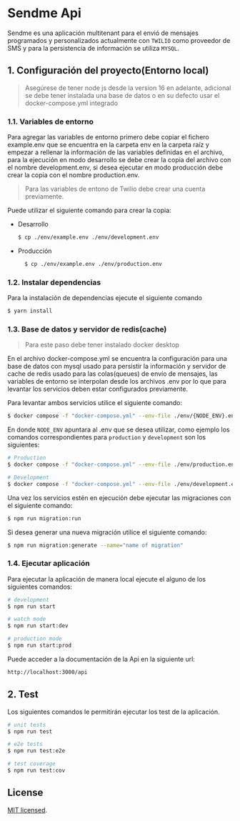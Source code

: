 # Sendme Api

Sendme es una aplicación multitenant para el envió de mensajes programados y personalizados actualmente con `TWILIO` como proveedor de SMS y para la persistencia de información se utiliza `MYSQL`.

## 1. Configuración del proyecto(Entorno local)

> Asegúrese de tener node js desde la version 16 en adelante, adicional se debe tener instalada una base de datos o en su defecto usar el docker-compose.yml integrado

### 1.1. Variables de entorno

Para agregar las variables de entorno primero debe copiar el fichero example.env que se encuentra en la carpeta env en la carpeta raíz y empezar a rellenar la información de las variables definidas en el archivo, para la ejecución en modo desarrollo se debe crear la copia del archivo con el nombre development.env, si desea ejecutar en modo producción debe crear la copia con el nombre production.env.

> Para las variables de entono de Twilio debe crear una cuenta previamente.

Puede utilizar el siguiente comando para crear la copia:

- Desarrollo

  ```bash
  $ cp ./env/example.env ./env/development.env
  ```

- Producción
  ```bash
    $ cp ./env/example.env ./env/production.env
  ```

### 1.2. Instalar dependencias

Para la instalación de dependencias ejecute el siguiente comando

```bash
$ yarn install
```

### 1.3. Base de datos y servidor de redis(cache)

> Para este paso debe tener instalado docker desktop

En el archivo docker-compose.yml se encuentra la configuración para una base de datos con mysql usado para persistir la información y servidor de cache de redis usado para las colas(queues) de envío de mensajes, las variables de entorno se interpolan desde los archivos .env por lo que para levantar los servicios deben estar configurados previamente.

Para levantar ambos servicios utilice el siguiente comando:

```bash
$ docker compose -f "docker-compose.yml" --env-file ./env/{NODE_ENV}.env  up -d --build
```

En donde `NODE_ENV` apuntara al .env que se desea utilizar, como ejemplo los comandos correspondientes para `production` y `development` son los siguientes:

```bash
# Production
$ docker compose -f "docker-compose.yml" --env-file ./env/production.env  up -d --build

# Development
$ docker compose -f "docker-compose.yml" --env-file ./env/development.env  up -d --build
```

Una vez los servicios estén en ejecución debe ejecutar las migraciones con el siguiente comando:

```bash
$ npm run migration:run
```

Si desea generar una nueva migración utilice el siguiente comando:

```bash
$ npm run migration:generate --name="name of migration"
```

### 1.4. Ejecutar aplicación

Para ejecutar la aplicación de manera local ejecute el alguno de los siguientes comandos:

```bash
# development
$ npm run start

# watch mode
$ npm run start:dev

# production mode
$ npm run start:prod
```

Puede acceder a la documentación de la Api en la siguiente url:

```bash
http://localhost:3000/api
```

## 2. Test

Los siguientes comandos le permitirán ejecutar los test de la aplicación.

```bash
# unit tests
$ npm run test

# e2e tests
$ npm run test:e2e

# test coverage
$ npm run test:cov
```

## License

[MIT licensed](LICENSE).
